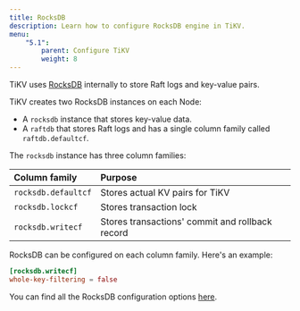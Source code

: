 ```yaml
---
title: RocksDB
description: Learn how to configure RocksDB engine in TiKV.
menu:
    "5.1":
        parent: Configure TiKV
        weight: 8
---
```


TiKV uses [RocksDB](https://rocksdb.org/) internally to store Raft logs and key-value pairs.

TiKV creates two RocksDB instances on each Node:

* A `rocksdb` instance that stores key-value data.
* A `raftdb` that stores Raft logs and has a single column family called `raftdb.defaultcf`.

The `rocksdb` instance has three column families:

Column family | Purpose
:-------------|:-------
`rocksdb.defaultcf` | Stores actual KV pairs for TiKV
`rocksdb.lockcf` | Stores transaction lock
`rocksdb.writecf` | Stores transactions' commit and rollback record

RocksDB can be configured on each column family. Here's an example:

```toml
[rocksdb.writecf]
whole-key-filtering = false
```

You can find all the RocksDB configuration options [here](../tikv-configuration-file/#rocksdb).
